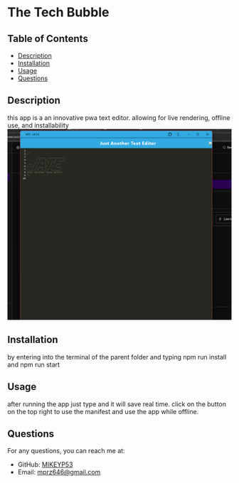 # The Tech Bubble


## Table of Contents
- [Description](#description)
- [Installation](#installation)
- [Usage](#usage)
- [Questions](#questions)

## Description
this app is a an innovative pwa text editor. allowing for live rendering, offline use, and installability
![alt text](image.png)

## Installation
by entering into the terminal of the parent folder and typing npm run install and npm run start

## Usage
after running the app just type and it will save real time. click on the button on the top right to use the manifest and use the app while offline.

## Questions
For any questions, you can reach me at:
- GitHub: [MIKEYP53](https://github.com/MIKEYP53)
- Email: mprz646@gmail.com
